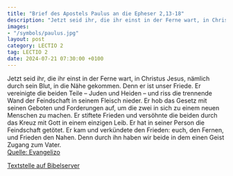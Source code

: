 ```yaml
---
title: "Brief des Apostels Paulus an die Epheser 2,13-18"
description: "Jetzt seid ihr, die ihr einst in der Ferne wart, in Christus Jesus, nämlich durch sein Blut, in die Nähe gekommen. Denn er ist unser Friede. Er vereinigte die beiden Teile – Juden und Heiden – und riss die trennende Wand der Feindschaft in seinem Fleisch nieder. Er hob das Gesetz...."
images:
- "/symbols/paulus.jpg"
layout: post
category: LECTIO 2
tag: LECTIO 2
date: 2024-07-21 07:30:00 +0100
---
```

Jetzt seid ihr, die ihr einst in der Ferne wart, in Christus Jesus, nämlich durch sein Blut, in die Nähe gekommen.
Denn er ist unser Friede. Er vereinigte die beiden Teile – Juden und Heiden – und riss die trennende Wand der Feindschaft in seinem Fleisch nieder.
Er hob das Gesetz mit seinen Geboten und Forderungen auf, um die zwei in sich zu einem neuen Menschen zu machen.<!--more--> Er stiftete Frieden
und versöhnte die beiden durch das Kreuz mit Gott in einem einzigen Leib. Er hat in seiner Person die Feindschaft getötet.
Er kam und verkündete den Frieden: euch, den Fernen, und Frieden den Nahen.
Denn durch ihn haben wir beide in dem einen Geist Zugang zum Vater.<br>
[Quelle: Evangelizo](https://evangeliumtagfuertag.org/DE/gospel)

[Textstelle auf Bibelserver](https://www.bibleserver.com/EU/Epheser2,13-18)

